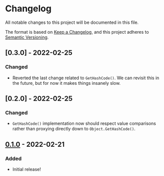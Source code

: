 # Changelog
All notable changes to this project will be documented in this file.

The format is based on [Keep a Changelog](https://keepachangelog.com/en/1.0.0/), and this project adheres to [Semantic Versioning](https://semver.org/spec/v2.0.0.html).

## [0.3.0] - 2022-02-25

### Changed

- Reverted the last change related to `GetHashCode()`. We can revisit this in the future, but for now it makes things insanely slow.

## [0.2.0] - 2022-02-25

### Changed

- `GetHashCode()` implementation now should respect value comparisons rather than proxying directly down to `Object.GetHashCode()`.

## [0.1.0] - 2022-02-21

### Added

- Initial release!

[0.1.0]: https://github.com/RealGoodAppsLLC/ExpressionMagic/releases/tag/v0.1.0
